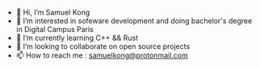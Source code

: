 - 👋 Hi, I’m Samuel Kong
- 👀 I’m interested in sofeware development and doing bachelor's degree in Digital Campus Paris
- 🌱 I’m currently learning C++ && Rust
- 💞️ I’m looking to collaborate on open source projects
- 📫 How to reach me : samuelkong@protonmail.com

<!---
smlkg/smlkg is a ✨ special ✨ repository because its `README.md` (this file) appears on your GitHub profile.
You can click the Preview link to take a look at your changes.
--->
